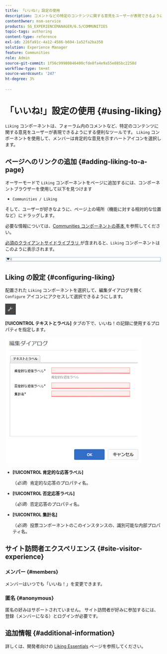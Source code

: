 ```yaml
---
title: 「いいね!」設定の使用
description: コメントなどの特定のコンテンツに関する意見をユーザーが表現できるように、好みのコンポーネントを追加および設定する方法を説明します。
contentOwner: msm-service
products: SG_EXPERIENCEMANAGER/6.5/COMMUNITIES
topic-tags: authoring
content-type: reference
exl-id: 226fa91c-4a12-4586-b694-1a52fa2ba358
solution: Experience Manager
feature: Communities
role: Admin
source-git-commit: 1f56c99980846400cfde8fa4e9a55e885bc2258d
workflow-type: tm+mt
source-wordcount: '247'
ht-degree: 3%

---
```


# 「いいね!」設定の使用 {#using-liking}

`Liking` コンポーネントは、フォーラム内のコメントなど、特定のコンテンツに関する意見をユーザーが表現できるようにする便利なツールです。 `Liking` コンポーネントを使用して、メンバーは肯定的な意見を示すハートアイコンを選択します。

## ページへのリンクの追加 {#adding-liking-to-a-page}

オーサーモードで `Liking` コンポーネントをページに追加するには、コンポーネントブラウザーを使用して以下を見つけます

* `Communities / Liking`

そして、ユーザーが好きなように、ページ上の場所（機能に対する相対的な位置など）にドラッグします。

必要な情報については、[Communities コンポーネントの基本 ](basics.md) を参照してください。

[ 必須のクライアントサイドライブラリ ](essentials-liking.md#essentials-for-client-side) が含まれると、`Liking` コンポーネントはこのように表示されます。

![liking-component](assets/liking-component.png)

## Liking の設定 {#configuring-liking}

配置された `Liking` コンポーネントを選択して、編集ダイアログを開く `Configure` アイコンにアクセスして選択できるようにします。

![configure-new](assets/configure-new.png)

**[!UICONTROL テキストとラベル]** タブの下で、いいね！の記録に使用するプロパティを指定します。

![configure-liking](assets/configure-liking.png)

* **[!UICONTROL 肯定的な応答ラベル]**

  （*必須*）肯定的な応答のプロパティ名。

* **[!UICONTROL 否定応答ラベル]**

  （*必須*）否定応答のプロパティ名。

* **[!UICONTROL 集計名]**

  （*必須*）投票コンポーネントのこのインスタンスの、識別可能な内部プロパティ名。

## サイト訪問者エクスペリエンス {#site-visitor-experience}

### メンバー {#members}

メンバーはいつでも「いいね！」を変更できます。

### 匿名 {#anonymous}

匿名の好みはサポートされていません。 サイト訪問者が好みに参加するには、登録（メンバーになる）とログインが必要です。

## 追加情報 {#additional-information}

詳しくは、開発者向けの [Liking Essentials](essentials-liking.md) ページを参照してください。

